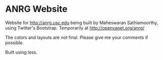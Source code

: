 ANRG Website
============

Website for http://anrg.usc.edu being built by Maheswaran Sathiamoorthy, using 
Twitter's Bootstrap. Temporarily at http://openvanet.org/anrg/

The colors and layouts are not final. Please give me your comments if possible. 

Built using less.
